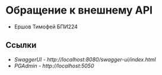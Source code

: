 # Обращение к внешнему API

- Ершов Тимофей БПИ224

## Ссылки
- *SwaggerUI - http://localhost:8080/swagger-ui/index.html*
- *PGAdmin - http://localhost:5050*

